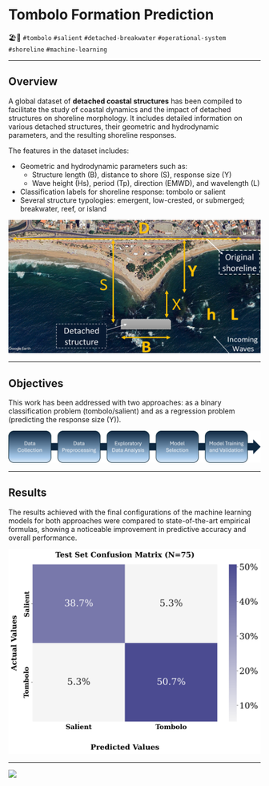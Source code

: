 # Tombolo Formation Prediction

🏖️🧠 `#tombolo` `#salient` `#detached-breakwater` `#operational-system` `#shoreline` `#machine-learning`

---

## Overview

A global dataset of **detached coastal structures** has been compiled to facilitate the study of coastal dynamics and the impact of detached structures on shoreline morphology. It includes detailed information on various detached structures, their geometric and hydrodynamic parameters, and the resulting shoreline responses.

The features in the dataset includes:
- Geometric and hydrodynamic parameters such as:
  - Structure length (B), distance to shore (S), response size (Y)
  - Wave height (Hs), period (Tp), direction (EMWD), and wavelength (L)
- Classification labels for shoreline response: tombolo or salient
- Several structure typologies: emergent, low-crested, or submerged; breakwater, reef, or island

![](../_static/images/shoreline-detached-breakwater-diagram.png)

---

## Objectives

This work has been addressed with two approaches: as a binary classification problem (tombolo/salient) and as a regression problem (predicting the response size (Y)).

![](../_static/images/tombolo-prediction-workflow-diagram.png)

---

## Results

The results achieved with the final configurations of the machine learning models for both approaches were compared to state-of-the-art empirical formulas, showing a noticeable improvement in predictive accuracy and overall performance.

![](../_static/images/tombolo_confusion_matrix.png)

---

![](../_static/images/UC+FIHAC+IHCantabrianegro.png)
